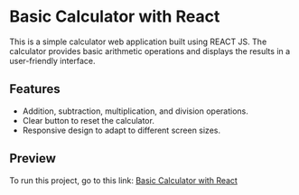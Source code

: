 # Basic Calculator with React
This is a simple calculator web application built using REACT JS. The calculator provides basic arithmetic operations and displays the results in a user-friendly interface.

## Features

- Addition, subtraction, multiplication, and division operations.
- Clear button to reset the calculator.
- Responsive design to adapt to different screen sizes.

## Preview

<p>
  To run this project, go to this link: 
  <a href="https://codepen.io/asmnajmussakibkhan/pen/KKrjLWO">Basic Calculator with React</a>
</p>
